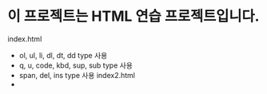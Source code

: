 # 이 프로젝트는 HTML 연습 프로젝트입니다.
index.html
 * ol, ul, li, dl, dt, dd type 사용 
 * q, u, code, kbd, sup, sub type 사용
 * span, del, ins type 사용
index2.html
 * 